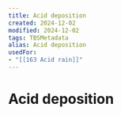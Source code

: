 ```yaml
---
title: Acid deposition
created: 2024-12-02
modified: 2024-12-02
tags: TBSMetadata
alias: Acid deposition
usedFor:
- "[[163 Acid rain]]"
---
```

# Acid deposition
